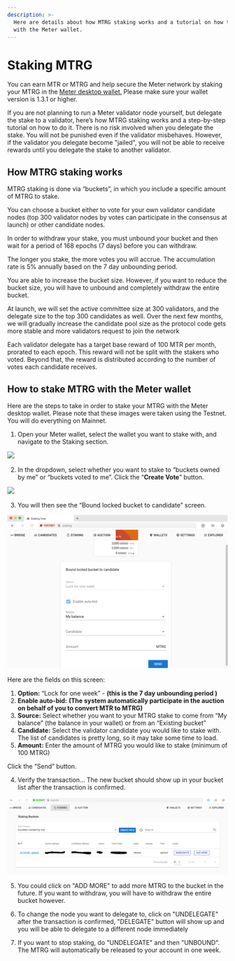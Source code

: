 ```yaml
---
description: >-
  Here are details about how MTRG staking works and a tutorial on how to stake
  with the Meter wallet.
---
```


# Staking MTRG

You can earn MTR or MTRG and help secure the Meter network by staking your MTRG in the [Meter desktop wallet.](https://www.meter.io/wallets/)  Please make sure your wallet version is 1.3.1 or higher.

If you are not planning to run a Meter validator node yourself, but delegate the stake to a validator, here’s how MTRG staking works and a step-by-step tutorial on how to do it.  There is no risk involved when you delegate the stake.  You will not be punished even if the validator misbehaves.  However, if the validator you delegate become "jailed", you will not be able to receive rewards until you delegate the stake to another validator.

## How MTRG staking works

MTRG staking is done via “buckets”, in which you include a specific amount of MTRG to stake. 

You can choose a bucket either to vote for your own validator candidate nodes \(top 300 validator nodes by votes can participate in the consensus at launch\) or other candidate nodes.

In order to withdraw your stake, you must unbound your bucket and then wait for a period of 168 epochs \(7 days\) before you can withdraw. 

The longer you stake, the more votes you will accrue. The accumulation rate is 5% annually based on the 7 day unbounding period.

You are able to increase the bucket size. However, if you want to reduce the bucket size, you will have to unbound and completely withdraw the entire bucket. 

At launch, we will set the active committee size at 300 validators, and the delegate size to the top 300 candidates as well. Over the next few months, we will gradually increase the candidate pool size as the protocol code gets more stable and more validators request to join the network

Each validator delegate has a target base reward of 100 MTR per month, prorated to each epoch. This reward will not be split with the stakers who voted. Beyond that, the reward is distributed according to the number of votes each candidate receives.

## How to stake MTRG with the Meter wallet

Here are the steps to take in order to stake your MTRG with the Meter desktop wallet. Please note that these images were taken using the Testnet. You will do everything on Mainnet.

1. Open your Meter wallet, select the wallet you want to stake with, and navigate to the Staking section. 

![](https://lh6.googleusercontent.com/LmFX3GrqDICAq6d46UP6hvPHUR4-7XUiKmlf3TS9l6mMiH8rqMv6WChop7ymMMBWlC0UQX6bQRLcG5mi73K9GbwdG9r9-2wT_qMHyIVMqKAATVYez9pmAWE6Jq7JteyHfMi1k1xy)

2. In the dropdown, select whether you want to stake to “buckets owned by me” or “buckets voted to me”. Click the “**Create Vote**” button. 

![](https://lh3.googleusercontent.com/ENHxVljdAEPj1iTJ_zKcsJjZlMIy0rpmYg3sDD0fOffDkoT0_4oPK1RbbyimwieYDwlwHb6TYObiiVHUHKKs0f1gr19SLkitaDTWhmTLTcn7hq2MDDzjn7PkVLOhv77v431lELLv)

3. You will then see the “Bound locked bucket to candidate” screen. 

![](../.gitbook/assets/screen-shot-2021-03-20-at-8.57.12-am.png)

Here are the fields on this screen:

1. **Option:** “Lock for one week” - **\(this is the 7 day unbounding period \)**
2. **Enable auto-bid:** **\(The system automatically participate in the auction on behalf of you to convert MTR to MTRG\)**
3. **Source:** Select whether you want to your MTRG stake to come from “My balance” \(the balance in your wallet\) or from an “Existing bucket”
4. **Candidate:** Select the validator candidate you would like to stake with. The list of candidates is pretty long, so it may take some time to load. 
5. **Amount:** Enter the amount of MTRG you would like to stake \(minimum of 100 MTRG\)

Click the “Send” button.

4. Verify the transaction... The new bucket should show up in your bucket list after the transaction is confirmed.

![](../.gitbook/assets/image%20%285%29.png)

5. You could click on "ADD MORE" to add more MTRG to the bucket in the future.  If you want to withdraw, you will have to withdraw the entire bucket however.

6. To change the node you want to delegate to, click on "UNDELEGATE" after the transaction is confirmed, "DELEGATE" button will show up and you will be able to delegate to a different node immediately

7. If you want to stop staking, do "UNDELEGATE" and then "UNBOUND".  The MTRG will automatically be released to your account in one week.




